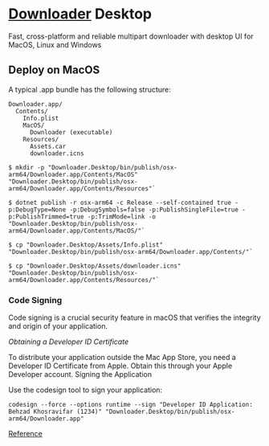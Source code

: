 # [Downloader](https://github.com/bezzad/downloader) Desktop
Fast, cross-platform and reliable multipart downloader with desktop UI for MacOS, Linux and Windows


## Deploy on MacOS
A typical .app bundle has the following structure:

```text
Downloader.app/
  Contents/
    Info.plist
    MacOS/
      Downloader (executable)
    Resources/
      Assets.car
      downloader.icns
```

```shell
$ mkdir -p "Downloader.Desktop/bin/publish/osx-arm64/Downloader.app/Contents/MacOS" "Downloader.Desktop/bin/publish/osx-arm64/Downloader.app/Contents/Resources"`

$ dotnet publish -r osx-arm64 -c Release --self-contained true -p:DebugType=None -p:DebugSymbols=false -p:PublishSingleFile=true -p:PublishTrimmed=true -p:TrimMode=link -o "Downloader.Desktop/bin/publish/osx-arm64/Downloader.app/Contents/MacOS/"`

$ cp "Downloader.Desktop/Assets/Info.plist" "Downloader.Desktop/bin/publish/osx-arm64/Downloader.app/Contents/"`

$ cp "Downloader.Desktop/Assets/downloader.icns" "Downloader.Desktop/bin/publish/osx-arm64/Downloader.app/Contents/Resources/"`
```

### Code Signing
Code signing is a crucial security feature in macOS that verifies the integrity and origin of your application.

*Obtaining a Developer ID Certificate*

To distribute your application outside the Mac App Store, you need a Developer ID Certificate from Apple. Obtain this through your Apple Developer account.
Signing the Application

Use the codesign tool to sign your application:

`codesign --force --options runtime --sign "Developer ID Application: Behzad Khosravifar (1234)" "Downloader.Desktop/bin/publish/osx-arm64/Downloader.app"`



[Reference](https://avaloniaui.net/blog/the-definitive-guide-to-building-and-deploying-avalonia-applications-for-macos) 
